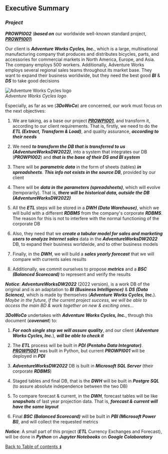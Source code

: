 ## Executive Summary  

### **_Project_**  

**_PROWPI002_** (**_based on_** our worldwide well-known standard project, [**_PROWPI001_**](https://github.com/ddasilva64/MTDPDN23001esp/blob/master/proyectos/PROWPI001.ipynb))  

Our client is **_Adventure Works Cycles, Inc._**, which is a large, multinational manufacturing company that produces and distributes bicycles, parts, and accessories for commercial markets in North America, Europe, and Asia. The company employs 500 workers. Additionally, Adventure Works employs several regional sales teams throughout its market base. They want to expand their business worldwide, but they need the best good **_BI_** & **_DS_** to take good decisions   

![Adventure Works Cycles logo](https://i.imgur.com/8dpUmbD.png)  
_Adventure Works Cycles logo_  

Especially, as far as we (**_3DoWoCo_**) are concerned, our work must focus on the next objectives:  

1. We are taking, as a base our project [**_PROWPI001_**](https://github.com/ddasilva64/MTDPDN23001esp/blob/master/proyectos/PROWPI001.ipynb), and transform it, according to our client requirements. That is, firstly, we need to do the **_ETL (Extract, Transform & Load)_**, and quality assurance, **_according to their needs_**  

2. We need **_to transform the DB that is transferred to us (AdventureWorksDW2022)_**, into a system that integrates our DB (**_PROWPI002_**) and **_that is the base of their DS and BI system_**  

3. There will be **_parametric data_** in the form of sheets (tables) **_in spreadsheets_**. **_This info not exists in the source DB_**, provided by our client  

4. There will be **_data in the parameters (spreadsheets)_**, which will evolve (temporarily). That is, **_there will be historical data, outside the DB (AdventureWorksDW2022)_**  

5. All the **_ETL_** steps will be stored in a **_DWH (Data Warehouse)_**, which we will build with a different **_RDBMS_** from the company's corporate **_RDBMS_**. The reason for this is not to interfere with the normal functioning of the corporate DB  

5. Also, they need that we **_create a tabular model for sales and marketing users to analyze Internet sales_** data in the **_AdventureWorksDW2022_** DB, to expand their business worldwide, and to other business models  

5. Finally, in the **_DWH_**, we will build a **_sales yearly forecast_** that we will compare with currents sales results  

6. Additionally, we commit ourselves to propose **_metrics_** and a **_BSC (Balanced Scorecard)_** to represent and verify the results  

**_Notice_**: **_AdventureWorksDW2022_** (2022 version), is a work DB of the original and is an adaptation to **_BI (Business Intelligence)_** & **_DS (Data Science)_**, which is made by themselves (**_Adventure Works Cycles, Inc._**). _Maybe in the future, if the current project success, we will be able to access the main BD & work together on new & exciting ones..._    

**_3DoWoCo_** undertakes with **_Adventure Works Cycles, Inc._**, through this document (**_covenant_**) to:

1. **_For each single step we will assure quality_**, and our client (**_Adventure Works Cycles, Inc._**), **_will be able to check it_**   

2. The **_ETL_** process will be built in **_PDI (Pentaho Data Integrator)_**. [**_PROWPI001_**](https://github.com/ddasilva64/MTDPDN23001esp/blob/master/proyectos/PROWPI001.ipynb) was built in Python, but current **_PROWPI001_** will be deployed in **_PDI_**  

3. **_AdventureWorksDW2022_** DB is built in **_Microsoft SQL Server_** (their corporate **_RDBMS_**)  

4. Staged tables and final DB, that is the **_DWH_** will be built in **_Postgre SQL_** (to assure absolute independence between the two DB)

5. To compare forecast & current, in the **_DWH_**, forecast tables will be like **_snapshots_** of last year projection data. That is, **_forecast & current will have the same layout_**  

5. Final **_BSC (Balanced Scorecard)_** will be built in **_PBI (Microsoft Power BI)_**, and will collect the requested metrics  

**_Notice_**: A small part of this project (**_ETL_** Currency Exchanges and Forecast), will be done in **_Python_** on **_Jupyter Notebooks_** on **_Google Colaboratory_**  

[Back to Table of contents :arrow_double_up:](../README.md)